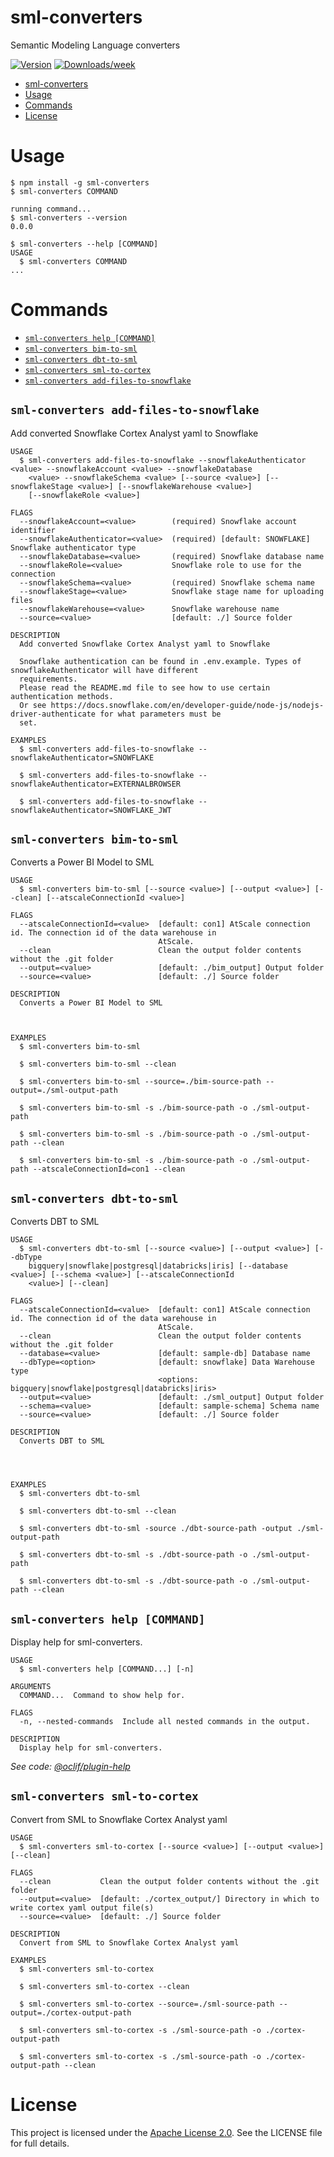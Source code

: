 # sml-converters

Semantic Modeling Language converters

[![Version](https://img.shields.io/npm/v/sml-converters.svg)](https://npmjs.org/package/sml-converters)
[![Downloads/week](https://img.shields.io/npm/dw/sml-converters.svg)](https://npmjs.org/package/sml-converters)

<!-- toc -->
* [sml-converters](#sml-converters)
* [Usage](#usage)
* [Commands](#commands)
* [License](#license)
<!-- tocstop -->

# Usage

```sh-session
$ npm install -g sml-converters
$ sml-converters COMMAND

running command...
$ sml-converters --version
0.0.0

$ sml-converters --help [COMMAND]
USAGE
  $ sml-converters COMMAND
...
```

# Commands

<!-- commands -->
* [`sml-converters help [COMMAND]`](#sml-converters-help-command)
* [`sml-converters bim-to-sml`](#sml-converters-bim-to-sml)
* [`sml-converters dbt-to-sml`](#sml-converters-dbt-to-sml)
* [`sml-converters sml-to-cortex`](#sml-converters-sml-to-cortex)
* [`sml-converters add-files-to-snowflake`](#sml-converters-add-files-to-snowflake)

## `sml-converters add-files-to-snowflake`

Add converted Snowflake Cortex Analyst yaml to Snowflake

```
USAGE
  $ sml-converters add-files-to-snowflake --snowflakeAuthenticator <value> --snowflakeAccount <value> --snowflakeDatabase
    <value> --snowflakeSchema <value> [--source <value>] [--snowflakeStage <value>] [--snowflakeWarehouse <value>]
    [--snowflakeRole <value>]

FLAGS
  --snowflakeAccount=<value>        (required) Snowflake account identifier
  --snowflakeAuthenticator=<value>  (required) [default: SNOWFLAKE] Snowflake authenticator type
  --snowflakeDatabase=<value>       (required) Snowflake database name
  --snowflakeRole=<value>           Snowflake role to use for the connection
  --snowflakeSchema=<value>         (required) Snowflake schema name
  --snowflakeStage=<value>          Snowflake stage name for uploading files
  --snowflakeWarehouse=<value>      Snowflake warehouse name
  --source=<value>                  [default: ./] Source folder

DESCRIPTION
  Add converted Snowflake Cortex Analyst yaml to Snowflake

  Snowflake authentication can be found in .env.example. Types of snowflakeAuthenticator will have different
  requirements.
  Please read the README.md file to see how to use certain authentication methods.
  Or see https://docs.snowflake.com/en/developer-guide/node-js/nodejs-driver-authenticate for what parameters must be
  set.

EXAMPLES
  $ sml-converters add-files-to-snowflake --snowflakeAuthenticator=SNOWFLAKE

  $ sml-converters add-files-to-snowflake --snowflakeAuthenticator=EXTERNALBROWSER

  $ sml-converters add-files-to-snowflake --snowflakeAuthenticator=SNOWFLAKE_JWT
```

## `sml-converters bim-to-sml`

Converts a Power BI Model to SML

```
USAGE
  $ sml-converters bim-to-sml [--source <value>] [--output <value>] [--clean] [--atscaleConnectionId <value>]

FLAGS
  --atscaleConnectionId=<value>  [default: con1] AtScale connection id. The connection id of the data warehouse in
                                 AtScale.
  --clean                        Clean the output folder contents without the .git folder
  --output=<value>               [default: ./bim_output] Output folder
  --source=<value>               [default: ./] Source folder

DESCRIPTION
  Converts a Power BI Model to SML



EXAMPLES
  $ sml-converters bim-to-sml

  $ sml-converters bim-to-sml --clean

  $ sml-converters bim-to-sml --source=./bim-source-path --output=./sml-output-path

  $ sml-converters bim-to-sml -s ./bim-source-path -o ./sml-output-path

  $ sml-converters bim-to-sml -s ./bim-source-path -o ./sml-output-path --clean

  $ sml-converters bim-to-sml -s ./bim-source-path -o ./sml-output-path --atscaleConnectionId=con1 --clean
```

## `sml-converters dbt-to-sml`

Converts DBT to SML

```
USAGE
  $ sml-converters dbt-to-sml [--source <value>] [--output <value>] [--dbType
    bigquery|snowflake|postgresql|databricks|iris] [--database <value>] [--schema <value>] [--atscaleConnectionId
    <value>] [--clean]

FLAGS
  --atscaleConnectionId=<value>  [default: con1] AtScale connection id. The connection id of the data warehouse in
                                 AtScale.
  --clean                        Clean the output folder contents without the .git folder
  --database=<value>             [default: sample-db] Database name
  --dbType=<option>              [default: snowflake] Data Warehouse type
                                 <options: bigquery|snowflake|postgresql|databricks|iris>
  --output=<value>               [default: ./sml_output] Output folder
  --schema=<value>               [default: sample-schema] Schema name
  --source=<value>               [default: ./] Source folder

DESCRIPTION
  Converts DBT to SML




EXAMPLES
  $ sml-converters dbt-to-sml

  $ sml-converters dbt-to-sml --clean

  $ sml-converters dbt-to-sml -source ./dbt-source-path -output ./sml-output-path

  $ sml-converters dbt-to-sml -s ./dbt-source-path -o ./sml-output-path

  $ sml-converters dbt-to-sml -s ./dbt-source-path -o ./sml-output-path --clean
```

## `sml-converters help [COMMAND]`

Display help for sml-converters.

```
USAGE
  $ sml-converters help [COMMAND...] [-n]

ARGUMENTS
  COMMAND...  Command to show help for.

FLAGS
  -n, --nested-commands  Include all nested commands in the output.

DESCRIPTION
  Display help for sml-converters.
```

_See code: [@oclif/plugin-help](https://github.com/oclif/plugin-help/blob/v6.2.32/src/commands/help.ts)_

## `sml-converters sml-to-cortex`

Convert from SML to Snowflake Cortex Analyst yaml

```
USAGE
  $ sml-converters sml-to-cortex [--source <value>] [--output <value>] [--clean]

FLAGS
  --clean           Clean the output folder contents without the .git folder
  --output=<value>  [default: ./cortex_output/] Directory in which to write cortex yaml output file(s)
  --source=<value>  [default: ./] Source folder

DESCRIPTION
  Convert from SML to Snowflake Cortex Analyst yaml

EXAMPLES
  $ sml-converters sml-to-cortex 

  $ sml-converters sml-to-cortex --clean

  $ sml-converters sml-to-cortex --source=./sml-source-path --output=./cortex-output-path

  $ sml-converters sml-to-cortex -s ./sml-source-path -o ./cortex-output-path

  $ sml-converters sml-to-cortex -s ./sml-source-path -o ./cortex-output-path --clean
```
<!-- commandsstop -->

# License

This project is licensed under the [Apache License 2.0](LICENSE). See the LICENSE file for full details.

